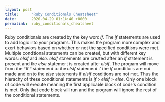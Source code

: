 ```yaml
---
layout: post
title:      "Ruby Conditionals Cheatsheet"
date:       2020-04-29 01:18:40 +0000
permalink:  ruby_conditionals_cheatsheet
---
```



Ruby conditionals are created by the key word *if*. The *if* statements are used to add logic into your programs. This makes the program more complex and exert behaviors based on whether or not the specified conditions were met. Multiple conditional statements can be created, but with different key words: *elsif* and *else*. *elsif* statements are created after an *if* statement is present and the *else* statement is created after *elsif*. The program will move from the *if * statement to the *elsif* statement if the *if* conditions are not made and on to the *else* statements if *elsif* conditions are not met. Thus the hierachy of these conditional statements is *if* > *elsif* > *else*. Only one block of code will execute meaning the first applicable block of code's condition is met. Only that code block will run and the program will ignore the rest of the conditional statements.

